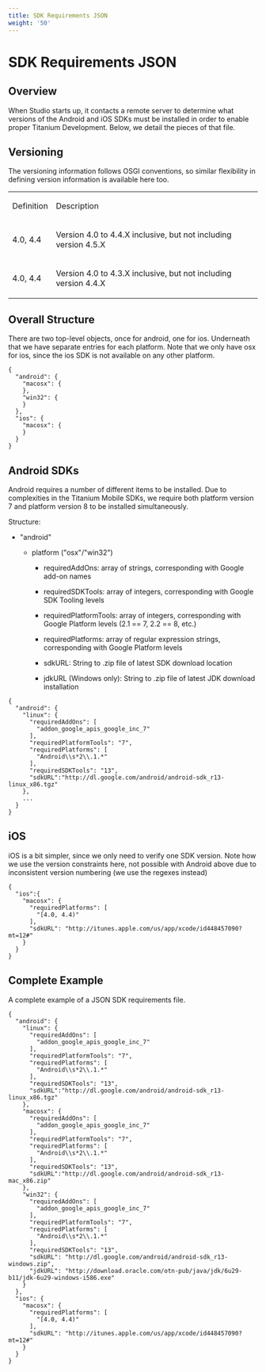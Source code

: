 ```yaml
---
title: SDK Requirements JSON
weight: '50'
---
```


# SDK Requirements JSON

## Overview

When Studio starts up, it contacts a remote server to determine what versions of the Android and iOS SDKs must be installed in order to enable proper Titanium Development. Below, we detail the pieces of that file.

## Versioning

The versioning information follows OSGI conventions, so similar flexibility in defining version information is available here too.

<table class="confluenceTable"><thead class=" "></thead><tfoot class=" "></tfoot><tbody class=" "><tr><td class="confluenceTh" rowspan="1" colspan="1"><p>Definition</p></td><td class="confluenceTd" rowspan="1" colspan="1"><p>Description</p></td></tr><tr><td class="confluenceTh" rowspan="1" colspan="1"><p>4.0, 4.4</p></td><td class="confluenceTd" rowspan="1" colspan="1"><p>Version 4.0 to 4.4.X inclusive, but not including version 4.5.X</p></td></tr><tr><td class="confluenceTh" rowspan="1" colspan="1"><p>4.0, 4.4</p></td><td class="confluenceTd" rowspan="1" colspan="1"><p>Version 4.0 to 4.3.X inclusive, but not including version 4.4.X</p></td></tr></tbody></table>

## Overall Structure

There are two top-level objects, once for android, one for ios. Underneath that we have separate entries for each platform. Note that we only have osx for ios, since the ios SDK is not available on any other platform.

```
{
  "android": {
    "macosx": {
    },
    "win32": {
    }
  },
  "ios": {
    "macosx": {
    }
  }
}
```

## Android SDKs

Android requires a number of different items to be installed. Due to complexities in the Titanium Mobile SDKs, we require both platform version 7 and platform version 8 to be installed simultaneously.

Structure:

* "android"

    * platform ("osx"/"win32")

        * requiredAddOns: array of strings, corresponding with Google add-on names

        * requiredSDKTools: array of integers, corresponding with Google SDK Tooling levels

        * requiredPlatformTools: array of integers, corresponding with Google Platform levels (2.1 == 7, 2.2 == 8, etc.)

        * requiredPlatforms: array of regular expression strings, corresponding with Google Platform levels

        * sdkURL: String to .zip file of latest SDK download location

        * jdkURL (Windows only): String to .zip file of latest JDK download installation

```
{
  "android": {
    "linux": {
      "requiredAddOns": [
        "addon_google_apis_google_inc_7"
      ],
      "requiredPlatformTools": "7",
      "requiredPlatforms": [
        "Android\\s*2\\.1.*"
      ],
      "requiredSDKTools": "13",
      "sdkURL":"http://dl.google.com/android/android-sdk_r13-linux_x86.tgz"
    },
    ...
  }
}
```

## iOS

iOS is a bit simpler, since we only need to verify one SDK version. Note how we use the version constraints here, not possible with Android above due to inconsistent version numbering (we use the regexes instead)

```
{
  "ios":{
    "macosx": {
      "requiredPlatforms": [
        "[4.0, 4.4)"
      ],
      "sdkURL": "http://itunes.apple.com/us/app/xcode/id448457090?mt=12#"
    }
  }
}
```

## Complete Example

A complete example of a JSON SDK requirements file.

```
{
  "android": {
    "linux": {
      "requiredAddOns": [
        "addon_google_apis_google_inc_7"
      ],
      "requiredPlatformTools": "7",
      "requiredPlatforms": [
        "Android\\s*2\\.1.*"
      ],
      "requiredSDKTools": "13",
      "sdkURL":"http://dl.google.com/android/android-sdk_r13-linux_x86.tgz"
    },
    "macosx": {
      "requiredAddOns": [
        "addon_google_apis_google_inc_7"
      ],
      "requiredPlatformTools": "7",
      "requiredPlatforms": [
        "Android\\s*2\\.1.*"
      ],
      "requiredSDKTools": "13",
      "sdkURL":"http://dl.google.com/android/android-sdk_r13-mac_x86.zip"
    },
    "win32": {
      "requiredAddOns": [
        "addon_google_apis_google_inc_7"
      ],
      "requiredPlatformTools": "7",
      "requiredPlatforms": [
        "Android\\s*2\\.1.*"
      ],
      "requiredSDKTools": "13",
      "sdkURL": "http://dl.google.com/android/android-sdk_r13-windows.zip",
      "jdkURL": "http://download.oracle.com/otn-pub/java/jdk/6u29-b11/jdk-6u29-windows-i586.exe"
    }
  },
  "ios": {
    "macosx": {
      "requiredPlatforms": [
        "[4.0, 4.4)"
      ],
      "sdkURL": "http://itunes.apple.com/us/app/xcode/id448457090?mt=12#"
    }
  }
}
```
